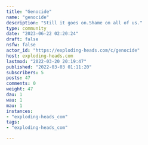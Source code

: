 ```yaml
---
title: "Genocide" 
name: "genocide"
description: "Still it goes on.Shame on all of us."
type: community
date: "2023-06-22 02:20:24"
draft: false
nsfw: false
actor_id: "https://exploding-heads.com/c/genocide"
host: exploding-heads.com
lastmod: "2022-03-20 20:19:47"
published: "2022-03-03 01:11:20"
subscribers: 5
posts: 47
comments: 0
weight: 47
dau: 1
wau: 1
mau: 1
instances:
- "exploding-heads_com"
tags: 
- "exploding-heads_com"

---
```

